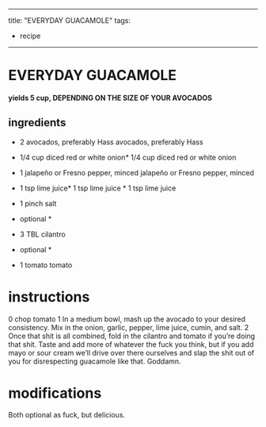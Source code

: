 

	
---
title: "EVERYDAY GUACAMOLE"
tags:
  - recipe
---
# EVERYDAY GUACAMOLE
#### yields 5 cup, DEPENDING ON THE SIZE OF YOUR AVOCADOS
## ingredients
* 2 avocados, preferably Hass avocados, preferably Hass
* 1/4 cup diced red or white onion* 1/4 cup diced red or white onion

* 1 jalapeño or Fresno pepper, minced jalapeño or Fresno pepper, minced
* 1 tsp lime juice* 1 tsp lime juice * 1 tsp lime juice
* 1 pinch salt



* optional *
* 3 TBL cilantro



* optional *
* 1 tomato tomato


# instructions
0 chop tomato
1 In a medium bowl, mash up the avocado to your desired consistency. Mix in the onion, garlic, pepper, lime juice, cumin, and salt.
2 Once that shit is all combined, fold in the cilantro and tomato if you’re doing that shit. Taste and add more of whatever the fuck you think, but if you add mayo or sour cream we’ll drive over there ourselves and slap the shit out of you for disrespecting guacamole like that. Goddamn.

# modifications

Both optional as fuck, but delicious.
	
	
